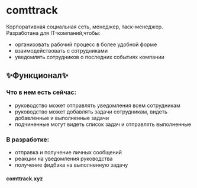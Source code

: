 # comttrack
Корпоративная социальная сеть, менеджер, таск-менеджер.
Разработана для IT-компаний,чтобы:

* организовать рабочий процесс в более удобной форме
* взаимодействовать с сотрудниками
* уведомлять сотрудников о последних событиях компании

## ✨Функционал✨
### Что в нем есть сейчас:
* руководство может отправлять уведомления всем сотрудникам
* руководство может добавлять задачи сотрудникам, видеть добавленные и выполненные задачи
* подчиненные могут видеть список задач и отправлять выполненные

### В разработке:
* отправка и получение личных сообщений
* реакции на уведомления руководства
* получение фидбэка на выполненную задачу

#### comttrack.xyz